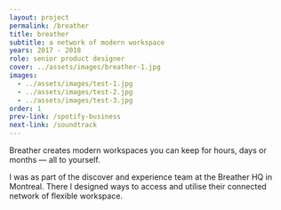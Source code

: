 ```yaml
---
layout: project
permalink: /breather
title: breather
subtitle: a network of modern workspace
years: 2017 - 2018
role: senior product designer
cover: ../assets/images/breather-1.jpg
images:
  - ../assets/images/test-1.jpg
  - ../assets/images/test-2.jpg
  - ../assets/images/test-3.jpg
order: 1
prev-link: /spotify-business
next-link: /soundtrack
---
```

Breather creates modern workspaces you can keep for hours, days or months — all to yourself.

I was as part of the discover and experience team at the Breather HQ in Montreal. There I designed ways to access and utilise their connected network of flexible workspace.

